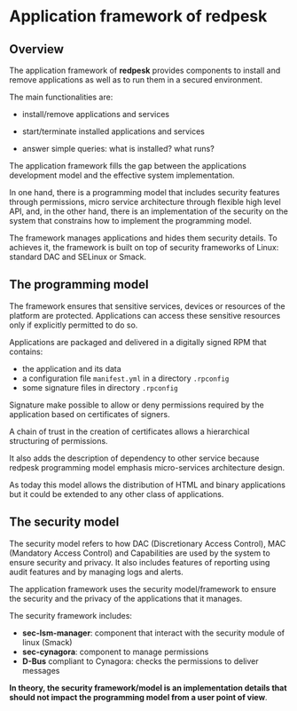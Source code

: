 # Application framework of redpesk

## Overview

The application framework of **redpesk**
provides components to install and remove applications
as well as to run them in a secured environment.

The main functionalities are:

- install/remove applications and services

- start/terminate installed applications and services

- answer simple queries: what is installed? what runs?

The application framework fills the gap between the applications
development model and the effective system implementation.

In one hand, there is a programming model that includes security
features through permissions, micro service architecture through
flexible high level API, and, in the other hand, there is an
implementation of the security on the system that constrains how
to implement the programming model.

The framework manages applications and hides them security details.
To achieves it, the framework is built on top of security frameworks
of Linux: standard DAC and SELinux or Smack.

## The programming model

The framework ensures that sensitive services, devices or resources
of the platform are protected. Applications can access these sensitive
resources only if explicitly permitted to do so.

Applications are packaged and delivered in a digitally signed RPM that
contains:

- the application and its data
- a configuration file `manifest.yml` in a directory `.rpconfig`
- some signature files in directory `.rpconfig`

Signature make possible to allow or deny permissions required by the
application based on certificates of signers.

A chain of trust in the creation of certificates allows a hierarchical
structuring of permissions.

It also adds the description of dependency to other service because
redpesk programming model emphasis micro-services architecture design.

As today this model allows the distribution of HTML and binary applications
but it could be extended to any other class of applications.

## The security model

The security model refers to how DAC (Discretionary Access Control),
MAC (Mandatory Access Control) and Capabilities are used by the system
to ensure security and privacy.
It also includes features of reporting using audit features and by managing
logs and alerts.

The application framework uses the security model/framework
to ensure the security and the privacy of the applications that
it manages.

The security framework includes:

- **sec-lsm-manager**: component that interact with the security module of linux (Smack)
- **sec-cynagora**: component to manage permissions
- **D-Bus** compliant to Cynagora: checks the permissions to deliver messages

**In theory, the security framework/model is an implementation details
that should not impact the programming model from a user point of view**.

